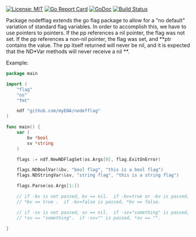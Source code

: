 [![License: MIT](https://img.shields.io/badge/License-MIT-yellow.svg)](https://opensource.org/licenses/MIT)
[![Go Report Card](https://goreportcard.com/badge/github.com/myENA/nodefflag)](https://goreportcard.com/report/github.com/myENA/nodefflag)
[![GoDoc](https://godoc.org/github.com/myENA/nodefflag?status.svg)](https://godoc.org/github.com/myENA/nodefflag)
[![Build Status](https://travis-ci.org/myENA/nodefflag.svg?branch=master)](https://travis-ci.org/myENA/nodefflag)

Package nodefflag extends the go flag package to allow for a "no default"
variation of standard flag variables.  In order to accomplish this,
we have to use pointers to pointers.  If the pp references a nil pointer,
the flag was not set.  If the pp references a non-nil pointer, the flag
was set, and **ptr contains the value.  The pp itself returned will never
be nil, and it is expected that the ND*Var methods will never receive
a nil **.

 Example:
```go
package main

import (
	"flag"
	"os"
	"fmt"

	ndf "github.com/myENA/nodefflag"
)

func main() {
	var (
		bv *bool
		sv *string
	)

	flags := ndf.NewNDFlagSet(os.Args[0], flag.ExitOnError)

	flags.NDBoolVar(&bv, "bool flag", "this is a bool flag")
	flags.NDStringVar(&sv, "string flag", "this is a string flag")

	flags.Parse(os.Args[1:])

	// if -bv is not passed, bv == nil.  if -bv=true or -bv is passed,
	// *bv == true .  if -bv=false is passed, *bv == false.

	// if -sv is not passed, sv == nil.  if -sv="something" is passed,
	// *sv == "something".  if -sv="" is passed, *sv == "".

}
```
